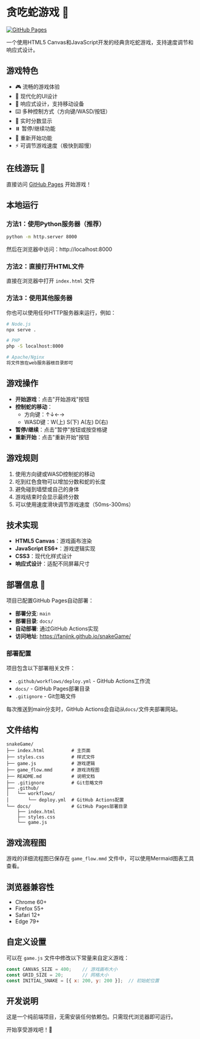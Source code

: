 # 贪吃蛇游戏 🐍

[![GitHub Pages](https://img.shields.io/badge/GitHub%20Pages-Deployed-brightgreen)](https://fanjink.github.io/snakeGame/)

一个使用HTML5 Canvas和JavaScript开发的经典贪吃蛇游戏，支持速度调节和响应式设计。

## 游戏特色

- 🎮 流畅的游戏体验
- 🎨 现代化的UI设计
- 📱 响应式设计，支持移动设备
- ⌨️ 多种控制方式（方向键/WASD/按钮）
- 🎯 实时分数显示
- ⏸️ 暂停/继续功能
- 🔄 重新开始功能
- ⚡ 可调节游戏速度（极快到超慢）

## 在线游玩 🎯

直接访问 [GitHub Pages](https://fanjink.github.io/snakeGame/) 开始游戏！

## 本地运行

### 方法1：使用Python服务器（推荐）
```bash
python -m http.server 8000
```
然后在浏览器中访问：http://localhost:8000

### 方法2：直接打开HTML文件
直接在浏览器中打开 `index.html` 文件

### 方法3：使用其他服务器
你也可以使用任何HTTP服务器来运行，例如：
```bash
# Node.js
npx serve .

# PHP
php -S localhost:8000

# Apache/Nginx
将文件放在web服务器根目录即可
```

## 游戏操作

- **开始游戏**：点击"开始游戏"按钮
- **控制蛇的移动**：
  - 方向键：↑↓←→
  - WASD键：W(上) S(下) A(左) D(右)
- **暂停/继续**：点击"暂停"按钮或按空格键
- **重新开始**：点击"重新开始"按钮

## 游戏规则

1. 使用方向键或WASD控制蛇的移动
2. 吃到红色食物可以增加分数和蛇的长度
3. 避免碰到墙壁或自己的身体
4. 游戏结束时会显示最终分数
5. 可以使用速度滑块调节游戏速度（50ms-300ms）

## 技术实现

- **HTML5 Canvas**：游戏画布渲染
- **JavaScript ES6+**：游戏逻辑实现
- **CSS3**：现代化样式设计
- **响应式设计**：适配不同屏幕尺寸

## 部署信息 🚀

项目已配置GitHub Pages自动部署：

- **部署分支**: `main`
- **部署目录**: `docs/`
- **自动部署**: 通过GitHub Actions实现
- **访问地址**: https://fanjink.github.io/snakeGame/

### 部署配置

项目包含以下部署相关文件：

- `.github/workflows/deploy.yml` - GitHub Actions工作流
- `docs/` - GitHub Pages部署目录
- `.gitignore` - Git忽略文件

每次推送到main分支时，GitHub Actions会自动从`docs/`文件夹部署网站。

## 文件结构

```
snakeGame/
├── index.html          # 主页面
├── styles.css          # 样式文件
├── game.js             # 游戏逻辑
├── game_flow.mmd       # 游戏流程图
├── README.md           # 说明文档
├── .gitignore          # Git忽略文件
├── .github/
│   └── workflows/
│       └── deploy.yml  # GitHub Actions配置
└── docs/               # GitHub Pages部署目录
    ├── index.html
    ├── styles.css
    └── game.js
```

## 游戏流程图

游戏的详细流程图已保存在 `game_flow.mmd` 文件中，可以使用Mermaid图表工具查看。

## 浏览器兼容性

- Chrome 60+
- Firefox 55+
- Safari 12+
- Edge 79+

## 自定义设置

可以在 `game.js` 文件中修改以下常量来自定义游戏：

```javascript
const CANVAS_SIZE = 400;    // 游戏画布大小
const GRID_SIZE = 20;       // 网格大小
const INITIAL_SNAKE = [{ x: 200, y: 200 }];  // 初始蛇位置
```

## 开发说明

这是一个纯前端项目，无需安装任何依赖包。只需现代浏览器即可运行。

开始享受游戏吧！🐍
